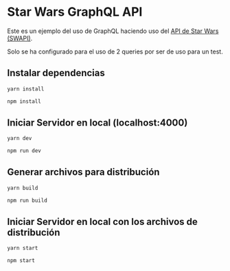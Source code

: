 # Star Wars GraphQL API

Este es un ejemplo del uso de GraphQL haciendo uso del [API de Star Wars (SWAPI)](https://swapi.dev/).

Solo se ha configurado para el uso de 2 queries por ser de uso para un test. 

## Instalar dependencias

```bash
yarn install
```
```bash
npm install
```

## Iniciar Servidor en local (localhost:4000)

```bash
yarn dev
```
```bash
npm run dev
```

## Generar archivos para distribución

```bash
yarn build
```
```bash
npm run build
```

## Iniciar Servidor en local con los archivos de distribución

```bash
yarn start
```
```bash
npm start
```